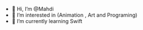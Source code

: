 - 👋 Hi, I’m @Mahdi
- 👀 I’m interested in (Animation , Art  and Programing)
- 🌱 I’m currently learning Swift

<!---
MHanifeh/MHanifeh is a ✨ special ✨ repository because its `README.md` (this file) appears on your GitHub profile.
You can click the Preview link to take a look at your changes.
--->
